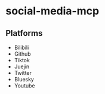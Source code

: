 # social-media-mcp

## Platforms

- Bilibili
- Github
- Tiktok
- Juejin
- Twitter
- Bluesky
- Youtube

